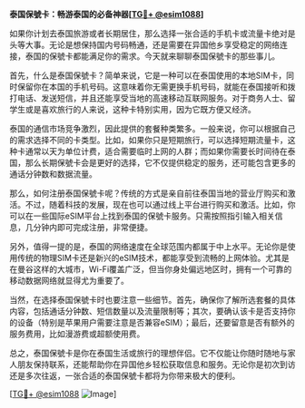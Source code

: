 **泰国保號卡：畅游泰国的必备神器[[TG💪+ @esim1088](https://t.me/s/esim1088)]**

如果你计划去泰国旅游或者长期居住，那么选择一张合适的手机卡或流量卡绝对是头等大事。无论是想保持国内号码畅通，还是需要在异国他乡享受稳定的网络连接，泰国的保號卡都能满足你的需求。今天就来聊聊泰国保號卡的那些事儿。

首先，什么是泰国保號卡？简单来说，它是一种可以在泰国使用的本地SIM卡，同时保留你在本国的手机号码。这意味着你无需更换手机号码，就能在泰国接听和拨打电话、发送短信，并且还能享受当地的高速移动互联网服务。对于商务人士、留学生或是喜欢旅行的人来说，这种卡特别实用，因为它既方便又经济。

泰国的通信市场竞争激烈，因此提供的套餐种类繁多。一般来说，你可以根据自己的需求选择不同的卡类型。比如，如果你只是短期旅行，可以选择短期流量卡，这种卡通常以天为单位计费，适合需要临时上网的人群；而如果你需要长时间待在泰国，那么长期保號卡会是更好的选择，它不仅提供稳定的服务，还可能包含更多的通话分钟数和数据流量。

那么，如何注册泰国保號卡呢？传统的方式是亲自前往泰国当地的营业厅购买和激活。不过，随着科技的发展，现在也可以通过线上平台进行购买和激活。比如，你可以在一些国际eSIM平台上找到泰国的保號卡服务。只需按照指引输入相关信息，几分钟内即可完成注册，非常便捷。

另外，值得一提的是，泰国的网络速度在全球范围内都属于中上水平。无论你是使用传统的物理SIM卡还是新兴的eSIM技术，都能享受到流畅的上网体验。尤其是在曼谷这样的大城市，Wi-Fi覆盖广泛，但当你身处偏远地区时，拥有一个可靠的移动数据网络就显得尤为重要了。

当然，在选择泰国保號卡时也要注意一些细节。首先，确保你了解所选套餐的具体内容，包括通话分钟数、短信数量以及流量限制等；其次，要确认该卡是否支持你的设备（特别是苹果用户需要注意是否兼容eSIM）；最后，还要留意是否有额外的服务费用，比如漫游费或超额使用费。

总之，泰国保號卡是你在泰国生活或旅行的理想伴侣。它不仅能让你随时随地与家人朋友保持联系，还能帮助你在异国他乡轻松获取信息和服务。无论你是初次到访还是多次往返，一张合适的泰国保號卡都将为你带来极大的便利。

[[TG💪+ @esim1088](https://t.me/s/esim1088) ![Image](https://i.postimg.cc/4NQfJmqS/Snipaste-2025-05-13-00-14-12.png)]